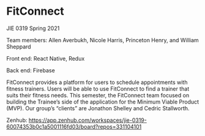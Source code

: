 # FitConnect
JIE 0319 Spring 2021

Team members: Allen Averbukh, Nicole Harris, Princeton Henry, and William Sheppard

Front end: React Native, Redux

Back end: Firebase

FitConnect provides a platform for users to schedule appointments with fitness trainers. Users will be able to use FitConnect to find a trainer that suits their fitness needs. This semester, the FitConnect team focused on building the Trainee’s side of the application for the Minimum Viable Product (MVP). Our group’s “clients” are Jonathon Shelley and Cedric Stallworth. 

Zenhub: https://app.zenhub.com/workspaces/jie-0319-60074353b0c1a5001116fd03/board?repos=331104101
